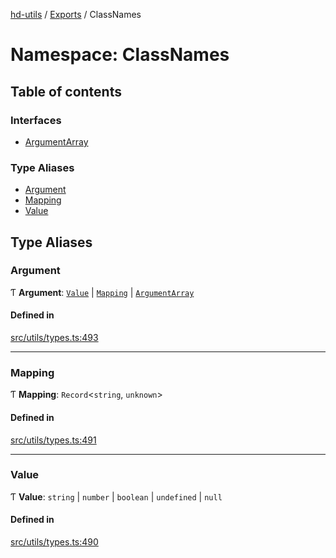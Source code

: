 [hd-utils](../README.md) / [Exports](../modules.md) / ClassNames

# Namespace: ClassNames

## Table of contents

### Interfaces

- [ArgumentArray](../interfaces/ClassNames.ArgumentArray.md)

### Type Aliases

- [Argument](ClassNames.md#argument)
- [Mapping](ClassNames.md#mapping)
- [Value](ClassNames.md#value)

## Type Aliases

### Argument

Ƭ **Argument**: [`Value`](ClassNames.md#value) \| [`Mapping`](ClassNames.md#mapping) \| [`ArgumentArray`](../interfaces/ClassNames.ArgumentArray.md)

#### Defined in

[src/utils/types.ts:493](https://github.com/AhmadHddad/h-utils/blob/dac240e/src/utils/types.ts#L493)

___

### Mapping

Ƭ **Mapping**: `Record`<`string`, `unknown`\>

#### Defined in

[src/utils/types.ts:491](https://github.com/AhmadHddad/h-utils/blob/dac240e/src/utils/types.ts#L491)

___

### Value

Ƭ **Value**: `string` \| `number` \| `boolean` \| `undefined` \| ``null``

#### Defined in

[src/utils/types.ts:490](https://github.com/AhmadHddad/h-utils/blob/dac240e/src/utils/types.ts#L490)
